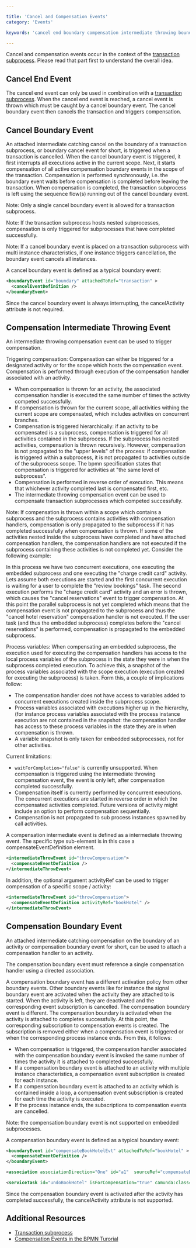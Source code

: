 ```yaml
---

title: 'Cancel and Compensation Events'
category: 'Events'

keywords: 'cancel end boundary compensation intermediate throwing boundary event definition'

---
```



Cancel and compensation events occur in the context of the [transaction subprocess](ref:#subprocesses-transaction-subprocess). Please read that part first to understand the overall idea.


## Cancel End Event

The cancel end event can only be used in combination with a [transaction subprocess](ref:#subprocesses-transaction-subprocess). When the cancel end event is reached, a cancel event is thrown which must be caught by a cancel boundary event. The cancel boundary event then cancels the transaction and triggers compensation.


## Cancel Boundary Event

An attached intermediate catching cancel on the boundary of a transaction subprocess, or boundary cancel event for short, is triggered when a transaction is cancelled. When the cancel boundary event is triggered, it first interrupts all executions active in the current scope. Next, it starts compensation of all active compensation boundary events in the scope of the transaction. Compensation is performed synchronously, i.e. the boundary event waits before compensation is completed before leaving the transaction. When compensation is completed, the transaction subprocess is left using the sequence flow(s) running out of the cancel boundary event.

<div data-bpmn-symbol="intermediatecatchevent/cancel"></div>

Note: Only a single cancel boundary event is allowed for a transaction subprocess.

Note: If the transaction subprocess hosts nested subprocesses, compensation is only triggered for subprocesses that have completed successfully.

Note: If a cancel boundary event is placed on a transaction subprocess with multi instance characteristics, if one instance triggers cancellation, the boundary event cancels all instances.

A cancel boundary event is defined as a typical boundary event:

```xml
<boundaryEvent id="boundary" attachedToRef="transaction" >       
  <cancelEventDefinition />
</boundaryEvent>
```

Since the cancel boundary event is always interrupting, the cancelActivity attribute is not required. 


## Compensation Intermediate Throwing Event

An intermediate throwing compensation event can be used to trigger compensation.

<div data-bpmn-symbol="intermediatethrowevent/compensate"></div>

Triggering compensation: Compensation can either be triggered for a designated activity or for the scope which hosts the compensation event. Compensation is performed through execution of the compensation handler associated with an activity.

*   When compensation is thrown for an activity, the associated compensation handler is executed the same number of times the activity competed successfully.
*    If compensation is thrown for the current scope, all activities withing the current scope are compensated, which includes activities on concurrent branches.
*    Compensation is triggered hierarchically: if an activity to be compensated is a subprocess, compensation is triggered for all activities contained in the subprocess. If the subprocess has nested activities, compensation is thrown recursively. However, compensation is not propagated to the "upper levels" of the process: if compensation is triggered within a subprocess, it is not propagated to activities outside of the subprocess scope. The bpmn specification states that compensation is triggered for activities at "the same level of subprocess".
*    Compensation is performed in reverse order of execution. This means that whichever activity completed last is compensated first, etc.
*    The intermediate throwing compensation event can be used to compensate transaction subprocesses which competed successfully.

Note: If compensation is thrown within a scope which contains a subprocess and the subprocess contains activities with compensation handlers, compensation is only propagated to the subprocess if it has completed successfully when compensation is thrown. If some of the activities nested inside the subprocess have completed and have attached compensation handlers, the compensation handlers are not executed if the subprocess containing these activities is not completed yet. Consider the following example:

<div data-bpmn-diagram="implement/event-compensation-throw"></div>

In this process we have two concurrent executions, one executing the embedded subprocess and one executing the "charge credit card" activity. Lets assume both executions are started and the first concurrent execution is waiting for a user to complete the "review bookings" task. The second execution performs the "charge credit card" activity and an error is thrown, which causes the "cancel reservations" event to trigger compensation. At this point the parallel subprocess is not yet completed which means that the compensation event is not propagated to the subprocess and thus the "cancel hotel reservation" compensation handler is not executed. If the user task (and thus the embedded subprocess) completes before the "cancel reservations" is performed, compensation is propagated to the embedded subprocess.

Process variables: When compensating an embedded subprocess, the execution used for executing the compensation handlers has access to the local process variables of the subprocess in the state they were in when the subprocess completed execution. To achieve this, a snapshot of the process variables associated with the scope execution (execution created for executing the subprocess) is taken. Form this, a couple of implications follow:

*   The compensation handler does not have access to variables added to concurrent executions created inside the subprocess scope.
*   Process variables associated with executions higher up in the hierarchy, (for instance process variables associated with the process instance execution are not contained in the snapshot: the compensation handler has access to these process variables in the state they are in when compensation is thrown.
*   A variable snapshot is only taken for embedded subprocesses, not for other activities.

Current limitations:

*   `waitForCompletion="false"` is currently unsupported. When compensation is triggered using the intermediate throwing compensation event, the event is only left, after compensation completed successfully.
*   Compensation itself is currently performed by concurrent executions. The concurrent executions are started in reverse order in which the compensated activities completed. Future versions of activity might include an option to perform compensation sequentially.
*   Compensation is not propagated to sub process instances spawned by call activities.

A compensation intermediate event is defined as a intermediate throwing event. The specific type sub-element is in this case a compensateEventDefinition element.

```xml
<intermediateThrowEvent id="throwCompensation">
  <compensateEventDefinition />
</intermediateThrowEvent>
```

In addition, the optional argument activityRef can be used to trigger compensation of a specific scope / activity:

```xml
<intermediateThrowEvent id="throwCompensation">
  <compensateEventDefinition activityRef="bookHotel" />
</intermediateThrowEvent>
```


## Compensation Boundary Event

An attached intermediate catching compensation on the boundary of an activity or compensation boundary event for short, can be used to attach a compensation handler to an activity.

<div data-bpmn-symbol="intermediatecatchevent/compensate"></div>

The compensation boundary event must reference a single compensation handler using a directed association.

A compensation boundary event has a different activation policy from other boundary events. Other boundary events like for instance the signal boundary event are activated when the activity they are attached to is started. When the activity is left, they are deactivated and the corresponding event subscription is cancelled. The compensation boundary event is different. The compensation boundary is activated when the activity is attached to completes successfully. At this point, the corresponding subscription to compensation events is created. The subscription is removed either when a compensation event is triggered or when the corresponding process instance ends. From this, it follows:

*   When compensation is triggered, the compensation handler associated with the compensation boundary event is invoked the same number of times the activity it is attached to completed successfully.
*   If a compensation boundary event is attached to an activity with multiple instance characteristics, a compensation event subscription is created for each instance.
*   If a compensation boundary event is attached to an activity which is contained inside a loop, a compensation event subscription is created for each time the activity is executed.
*   If the process instance ends, the subscriptions to compensation events are cancelled.

Note: the compensation boundary event is not supported on embedded subprocesses.

A compensation boundary event is defined as a typical boundary event:

```xml
<boundaryEvent id="compensateBookHotelEvt" attachedToRef="bookHotel" >       
  <compensateEventDefinition />
</boundaryEvent>

<association associationDirection="One" id="a1"  sourceRef="compensateBookHotelEvt" targetRef="undoBookHotel" />

<serviceTask id="undoBookHotel" isForCompensation="true" camunda:class="..." />
```

Since the compensation boundary event is activated after the activity has completed successfully, the cancelActivity attribute is not supported.


## Additional Resources

* [Transaction subprocess](ref:#subprocesses-transaction-subprocess)
* [Compensation Events in the BPMN Turorial](http://camunda.org/design/reference.html#!/events/compensation)